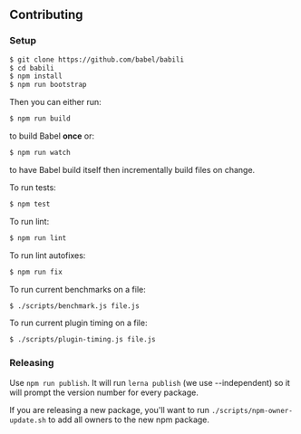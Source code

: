 ## Contributing

### Setup
```sh
$ git clone https://github.com/babel/babili
$ cd babili
$ npm install
$ npm run bootstrap
```

Then you can either run:

```sh
$ npm run build
```

to build Babel **once** or:

```sh
$ npm run watch
```

to have Babel build itself then incrementally build files on change.

To run tests:

```sh
$ npm test
```

To run lint:

```sh
$ npm run lint
```

To run lint autofixes:

```sh
$ npm run fix
```

To run current benchmarks on a file:

```sh
$ ./scripts/benchmark.js file.js
```

To run current plugin timing on a file:

```sh
$ ./scripts/plugin-timing.js file.js
```

### Releasing

Use `npm run publish`. It will run `lerna publish` (we use --independent) so it will prompt the version number for every package.

If you are releasing a new package, you'll want to run `./scripts/npm-owner-update.sh` to add all owners to the new npm package. 
